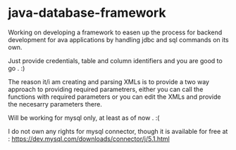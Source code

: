 # java-database-framework


Working on developing a framework to easen up the process for backend development for ava applications by handling jdbc and sql commands 
on its own.

Just provide credentials, table and column identifiers and you are good to go . :)

The reason it/i am creating and parsing XMLs is to provide a two way approach to providing required parametrers, either you can call the functions with required parameters or you can edit the XMLs and provide the necesarry parameters there. 

Will be working for mysql only, at least as of now . :(

I do not own any rights for mysql connector,  though it is available for free at : https://dev.mysql.com/downloads/connector/j/5.1.html

